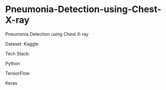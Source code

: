 # Pneumonia-Detection-using-Chest-X-ray
Pneumonia Detection using Chest X-ray  

Dataset: Kaggle

Tech Stack:

Python

TensorFlow

Keras
